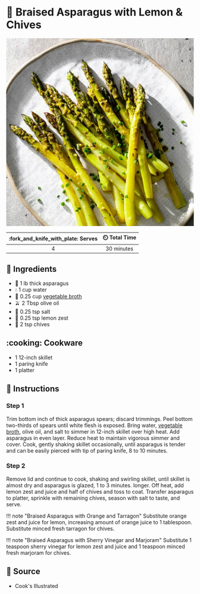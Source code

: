 # :leafy_green: Braised Asparagus with Lemon & Chives

![Braised Asparagus with Lemon and Chives](../assets/images/braised-asparagus-with-lemon-and-chives.jpg)

| :fork_and_knife_with_plate: Serves | :timer_clock: Total Time |
|:----------------------------------:|:-----------------------: |
| 4 | 30 minutes |

## :salt: Ingredients

- :leafy_green: 1 lb thick asparagus
- :droplet: 1 cup water
- :stew: 0.25 cup [vegetable broth][1]
- :olive: 2 Tbsp olive oil
- :salt: 0.25 tsp salt
- :lemon: 0.25 tsp lemon zest
- :herb: 2 tsp chives

## :cooking: Cookware

- 1 12-inch skillet
- 1 paring knife
- 1 platter

## :pencil: Instructions

### Step 1

Trim bottom inch of thick asparagus spears; discard trimmings. Peel bottom two-thirds of spears until white flesh is
exposed. Bring water, [vegetable broth][1], olive oil, and salt to simmer in 12-inch skillet over high heat. Add
asparagus in even layer. Reduce heat to maintain vigorous simmer and cover. Cook, gently shaking skillet occasionally,
until asparagus is tender and can be easily pierced with tip of paring knife, 8 to 10 minutes.

### Step 2

Remove lid and continue to cook, shaking and swirling skillet, until skillet is almost dry and asparagus is glazed, 1
to 3 minutes. longer. Off heat, add lemon zest and juice and half of chives and toss to coat. Transfer asparagus to
platter, sprinkle with remaining chives, season with salt to taste, and serve.

!!! note "Braised Asparagus with Orange and Tarragon"
    Substitute orange zest and juice for lemon, increasing amount of orange juice to 1 tablespoon. Substitute minced
    fresh tarragon for chives.

!!! note "Braised Asparagus with Sherry Vinegar and Marjoram"
    Substitute 1 teaspoon sherry vinegar for lemon zest and juice and 1 teaspoon minced fresh marjoram for chives.

## :link: Source

- Cook's Illustrated

[1]: <../ingredients/vegetable-broth.md>
